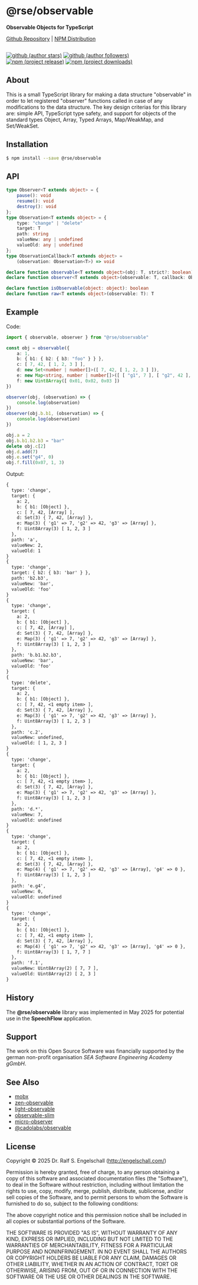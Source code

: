 
@rse/observable
===============

**Observable Objects for TypeScript**

<p/>
<a href="https://github.com/rse/observable">Github Repository</a> |
<a href="https://npmjs.com/@rse/observable">NPM Distribution</a>

<p/>
<img src="https://nodei.co/npm/@rse/observable.png?downloads=true&stars=true" alt=""/>

[![github (author stars)](https://img.shields.io/github/stars/rse?logo=github&label=author%20stars&color=%233377aa)](https://github.com/rse)
[![github (author followers)](https://img.shields.io/github/followers/rse?label=author%20followers&logo=github&color=%234477aa)](https://github.com/rse)
<br/>
[![npm (project release)](https://img.shields.io/npm/v/@rse/observable?logo=npm&label=npm%20release&color=%23cc3333)](https://npmjs.com/@rse/observable)
[![npm (project downloads)](https://img.shields.io/npm/dm/@rse/observable?logo=npm&label=npm%20downloads&color=%23cc3333)](https://npmjs.com/@rse/observable)

About
-----

This is a small TypeScript library for making a data structure
"observable" in order to let registered "observer" functions called
in case of any modifications to the data structure. The key design
criterias for this library are: simple API, TypeScript type safety, and
support for objects of the standard types Object, Array, Typed Arrays,
Map/WeakMap, and Set/WeakSet.

Installation
------------

```sh
$ npm install --save @rse/observable
```

API
---

```ts
type Observer<T extends object> = {
    pause(): void
    resume(): void
    destroy(): void
};
type Observation<T extends object> = {
    type: "change" | "delete"
    target: T
    path: string
    valueNew: any | undefined
    valueOld: any | undefined
};
type ObservationCallback<T extends object> =
    (observation: Observation<T>) => void

declare function observable<T extends object>(obj: T, strict?: boolean): T
declare function observer<T extends object>(observable: T, callback: ObservationCallback<T>): Observer<T>

declare function isObservable(object: object): boolean
declare function raw<T extends object>(observable: T): T
```

Example
-------

Code:

```ts
import { observable, observer } from "@rse/observable"

const obj = observable({
    a: 1,
    b: { b1: { b2: { b3: "foo" } } },
    c: [ 7, 42, [ 1, 2, 3 ] ],
    d: new Set<number | number[]>([ 7, 42, [ 1, 2, 3 ] ]),
    e: new Map<string, number | number[]>([ [ "g1", 7 ], [ "g2", 42 ], [ "g3", [ 1, 2, 3 ]] ]),
    f: new Uint8Array([ 0x01, 0x02, 0x03 ])
})

observer(obj, (observation) => {
    console.log(observation)
})
observer(obj.b.b1, (observation) => {
    console.log(observation)
})

obj.a = 2
obj.b.b1.b2.b3 = "bar"
delete obj.c[2]
obj.d.add(7)
obj.e.set("g4", 0)
obj.f.fill(0x07, 1, 3)
```

Output:

```txt
{
  type: 'change',
  target: {
    a: 2,
    b: { b1: [Object] },
    c: [ 7, 42, [Array] ],
    d: Set(3) { 7, 42, [Array] },
    e: Map(3) { 'g1' => 7, 'g2' => 42, 'g3' => [Array] },
    f: Uint8Array(3) [ 1, 2, 3 ]
  },
  path: 'a',
  valueNew: 2,
  valueOld: 1
}
{
  type: 'change',
  target: { b2: { b3: 'bar' } },
  path: 'b2.b3',
  valueNew: 'bar',
  valueOld: 'foo'
}
{
  type: 'change',
  target: {
    a: 2,
    b: { b1: [Object] },
    c: [ 7, 42, [Array] ],
    d: Set(3) { 7, 42, [Array] },
    e: Map(3) { 'g1' => 7, 'g2' => 42, 'g3' => [Array] },
    f: Uint8Array(3) [ 1, 2, 3 ]
  },
  path: 'b.b1.b2.b3',
  valueNew: 'bar',
  valueOld: 'foo'
}
{
  type: 'delete',
  target: {
    a: 2,
    b: { b1: [Object] },
    c: [ 7, 42, <1 empty item> ],
    d: Set(3) { 7, 42, [Array] },
    e: Map(3) { 'g1' => 7, 'g2' => 42, 'g3' => [Array] },
    f: Uint8Array(3) [ 1, 2, 3 ]
  },
  path: 'c.2',
  valueNew: undefined,
  valueOld: [ 1, 2, 3 ]
}
{
  type: 'change',
  target: {
    a: 2,
    b: { b1: [Object] },
    c: [ 7, 42, <1 empty item> ],
    d: Set(3) { 7, 42, [Array] },
    e: Map(3) { 'g1' => 7, 'g2' => 42, 'g3' => [Array] },
    f: Uint8Array(3) [ 1, 2, 3 ]
  },
  path: 'd.*',
  valueNew: 7,
  valueOld: undefined
}
{
  type: 'change',
  target: {
    a: 2,
    b: { b1: [Object] },
    c: [ 7, 42, <1 empty item> ],
    d: Set(3) { 7, 42, [Array] },
    e: Map(4) { 'g1' => 7, 'g2' => 42, 'g3' => [Array], 'g4' => 0 },
    f: Uint8Array(3) [ 1, 2, 3 ]
  },
  path: 'e.g4',
  valueNew: 0,
  valueOld: undefined
}
{
  type: 'change',
  target: {
    a: 2,
    b: { b1: [Object] },
    c: [ 7, 42, <1 empty item> ],
    d: Set(3) { 7, 42, [Array] },
    e: Map(4) { 'g1' => 7, 'g2' => 42, 'g3' => [Array], 'g4' => 0 },
    f: Uint8Array(3) [ 1, 7, 7 ]
  },
  path: 'f.1',
  valueNew: Uint8Array(2) [ 7, 7 ],
  valueOld: Uint8Array(2) [ 2, 3 ]
}
```

History
-------

The **@rse/observable** library was implemented in May 2025 for
potential use in the **SpeechFlow** application.

Support
-------

The work on this Open Source Software was financially supported by the
german non-profit organisation *SEA Software Engineering Academy gGmbH*.

See Also
--------

- [mobx](https://www.npmjs.com/package/mobx)
- [zen-observable](https://www.npmjs.com/package/zen-observable)
- [light-observable](https://www.npmjs.com/package/light-observable)
- [observable-slim](https://www.npmjs.com/package/observable-slim)
- [micro-observer](https://www.npmjs.com/package/micro-observer)
- [@cadolabs/observable](https://www.npmjs.com/package/@cadolabs/observable)

License
-------

Copyright &copy; 2025 Dr. Ralf S. Engelschall (http://engelschall.com/)

Permission is hereby granted, free of charge, to any person obtaining
a copy of this software and associated documentation files (the
"Software"), to deal in the Software without restriction, including
without limitation the rights to use, copy, modify, merge, publish,
distribute, sublicense, and/or sell copies of the Software, and to
permit persons to whom the Software is furnished to do so, subject to
the following conditions:

The above copyright notice and this permission notice shall be included
in all copies or substantial portions of the Software.

THE SOFTWARE IS PROVIDED "AS IS", WITHOUT WARRANTY OF ANY KIND,
EXPRESS OR IMPLIED, INCLUDING BUT NOT LIMITED TO THE WARRANTIES OF
MERCHANTABILITY, FITNESS FOR A PARTICULAR PURPOSE AND NONINFRINGEMENT.
IN NO EVENT SHALL THE AUTHORS OR COPYRIGHT HOLDERS BE LIABLE FOR ANY
CLAIM, DAMAGES OR OTHER LIABILITY, WHETHER IN AN ACTION OF CONTRACT,
TORT OR OTHERWISE, ARISING FROM, OUT OF OR IN CONNECTION WITH THE
SOFTWARE OR THE USE OR OTHER DEALINGS IN THE SOFTWARE.

